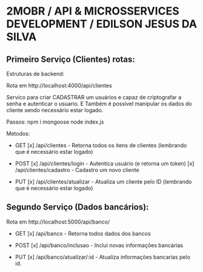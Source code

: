 # 2MOBR / API & MICROSSERVICES DEVELOPMENT / EDILSON JESUS DA SILVA

## Primeiro Serviço (Clientes) rotas:

Estruturas de backend:

Rota em http://localhost:4000/api/clientes

Servico para criar CADASTRAR um usuários e capaz de criptografar a senha e autenticar o usuario. E Também é possível manipular os dados do cliente sendo necessário estar logado. 

Passos:
npm i mongoose
node index.js 

Metodos: 

- GET
[x] /api/clientes - Retorna todos os itens de clientes (lembrando que é necessário estar logado)

- POST
[x] /api/clientes/login - Autentica usuário (e retorna um token)
[x] /api/clientes/cadastro - Cadastro um novo cliente 

- PUT
[x] /api/clientes/atualizar - Atualiza um cliente pelo ID (lembrando que é necessário estar logado)


## Segundo Serviço (Dados bancários):
Rota em http://localhost:5000/api/banco/

- GET
[x] /api/banco - Retorna todos dados dos bancos

- POST
[x] /api/banco/inclusao - Inclui novas informações bancárias

- PUT
[x] /api/banco/atualizar/:id - Atualiza informações bancarias pelo id.
